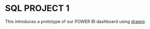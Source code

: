 # SQL PROJECT 1
This introduces a prototype of our POWER BI dashboard using [drawio](https://app.diagrams.net/#Htmaks7%2FSQL-PROJECT-1%2Fmain%2Fdashboard%20sketch.drawio)
